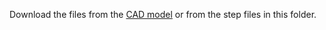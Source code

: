 Download the files from the [CAD model](https://a360.co/4ai806w) or from the step files in this folder.
